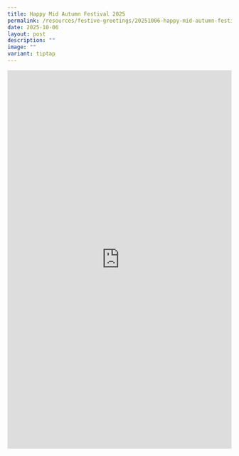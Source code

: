 ```yaml
---
title: Happy Mid Autumn Festival 2025
permalink: /resources/festive-greetings/20251006-happy-mid-autumn-festival/
date: 2025-10-06
layout: post
description: ""
image: ""
variant: tiptap
---
```

<div class="iframe-wrapper">
<iframe style="border:none;overflow:hidden" height="850" width="100%" allowfullscreen="true" frameborder="0" src="https://www.facebook.com/plugins/video.php?height=314&amp;href=https%3A%2F%2Fwww.facebook.com%2Freel%2F1908238786392511%2F&amp;show_text=true&amp;width=560&amp;t=0"></iframe>
</div>
<p></p>
